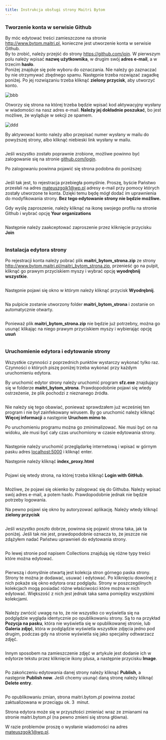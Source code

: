```yaml
---
title: Instrukcja obsługi strony Maitri Bytom
---
```

### Tworzenie konta w serwisie Github

By móc edytować treści zamieszczone na stronie <http://www.bytom.maitri.pl>, konieczne jest utworzenie konta w serwisie Github.\
By to zrobić, należy przejść do strony <https://github.com/join>. W pierwszym polu należy wpisać **nazwę użytkownika**, w drugim swój **adres e-mail**, a w trzecim **hasło**.\
Poniżej znajduje się pole wyboru do oznaczania. Nie należy go zaznaczać by nie otrzymywać zbędnego spamu. Następnie trzeba rozwiązać zagadkę poniżej. Po jej rozwiązaniu trzeba kliknąć **zielony przycisk**, aby utworzyć konto.

<img src="/img/image12.png" title="bbb" />

Otworzy się strona na której trzeba będzie wpisać kod aktywacyjny wysłany w wiadomości na nasz adres e-mail. **Należy jej dokładnie poszukać**, bo jest możliwe, że wyląduje w sekcji ze spamem.

<img src="/img/image5.png" title="ddd" />

By aktywować konto należy albo przepisać numer wysłany w mailu do powyższej strony, albo kliknąć niebieski link wysłany w mailu.

<img src="/img/image7.png" title="" />

Jeśli wszystko zostało poprawnie zrobione, możliwe powinno być zalogowanie się na stronie [github.com/login](https://github.com/login).

Po zalogowaniu powinna pojawić się strona podobna do poniższej:

<img src="/img/image1.png" title="" />

Jeśli tak jest, to rejestracja przebiegła pomyślnie. Proszę, byście Państwo przesłali na adres mateuszgoik1@wp.pl adresy e-mail przy pomocy których zostały utworzone te konta. Dzięki temu będę mógł dodać im uprawnienia do modyfikowania strony. **Bez tego edytowanie strony nie będzie możliwe.**

Gdy wyślę zaproszenie, należy kliknąć na ikonę swojego profilu na stronie Github i wybrać opcję **Your organizations**

<img src="/img/screenshot-from-2023-02-26-17-34-07.png" title="" />

N﻿astępnie należy zaakceptować zaproszenie przez kliknięcie przycisku **Join**

<img src="/img/img-20221127-wa0000.jpg" title="" />



### Instalacja edytora strony

Po rejestracji konta należy pobrać plik **maitri_bytom_strona.zip** ze strony <http://www.bytom.maitri.pl/maitri_bytom_strona.zip>, przenieść go na pulpit, kliknąć go prawym przyciskiem myszy i wybrać opcję **wyodrębnij wszystkie**.

<img src="/img/image3.png" title="" />

Następnie pojawi się okno w którym należy kliknąć przycisk **Wyodrębnij**.

<img src="/img/image17.png" title="" />

Na pulpicie zostanie utworzony folder **maitri_bytom_strona** i zostanie on automatycznie otwarty.

<img src="/img/image18.png" title="" />

Ponieważ plik **maitri_bytom_strona.zip** nie będzie już potrzebny, można go usunąć klikając na niego prawym przyciskiem myszy i wybierając opcję **usuń**

<img src="/img/image6.png" title="" />

### Uruchomienie edytora i edytowanie strony

Wszystkie czynności z poprzednich punktów wystarczy wykonać tylko raz. Czynności o których piszę poniżej trzeba wykonać przy każdym uruchomieniu edytora.

By uruchomić edytor strony należy uruchomić program **sfz.exe** znajdujący się w folderze **maitri_bytom_strona**. Prawdopodobnie pojawi się wtedy ostrzeżenie, że plik pochodzi z nieznanego źródła.

<img src="/img/image2.png" title="" />

Nie należy się tego obawiać, ponieważ sprawdzałem już wcześniej ten program i nie był zainfekowany wirusem. By go uruchomić należy kliknąć **Więcej informacji** a następnie **Uruchom mimo to**.

Po uruchomieniu programu można go zminimalizować. Nie musi być on na widoku, ale musi być cały czas uruchomiony w czasie edytowania strony.

<img src="/img/image13.png" title="" />

Następnie należy uruchomić przeglądarkę internetową i wpisać w górnym pasku adres [localhost:5000](http://localhost:5000/) i kliknąć enter.

Następnie należy kliknąć **index_proxy.html**

<img src="/img/image10.png" title="" />

Pojawi się wtedy strona, na której trzeba kliknąć **Login with GitHub**. 

<img src="/img/image16.png" title="" />

Możliwe, że pojawi się okienko by zalogować się do Githuba. Należy wpisać swój adres e-mail, a potem hasło. Prawdopodobnie jednak nie będzie potrzeby logowania.

Na pewno pojawi się okno by autoryzować aplikację. Należy wtedy kliknąć **zielony przycisk**

<img src="/img/image19.png" title="" />

Jeśli wszystko poszło dobrze, powinna się pojawić strona taka, jak ta poniżej. Jeśli tak nie jest, prawdopodobnie oznacza to, że jeszcze nie zdążyłem nadać Państwu uprawnień do edytowania strony.

<img src="/img/image4.png" title="" />

Po lewej stronie pod napisem Collections znajdują się różne typy treści które można edytować.

<img src="/img/image15.png" title="" />

Pierwszą i domyślnie otwartą jest kolekcja stron górnego paska strony. Strony te można je dodawać, usuwać i edytować. Po kliknięciu dowolnej z nich pokaże się okno edytora oraz podglądu. Strony w poszczególnych kolekcjach mogą posiadać różne właściwości które można w nich edytować. Większość z nich jest jednak taka sama pomiędzy wszystkimi kolekcjami.

<img src="/img/image11.png" title="" />

Należy zwrócić uwagę na to, że nie wszystko co wyświetla się na podglądzie wygląda identycznie po opublikowaniu strony. Są to na przykład **Pozycja na pasku**, która nie wyświetla się w opublikowanej stronie, lub **Galeria zdjęć**, która w podglądzie wyświetla wszystkie zdjęcia jedno pod drugim, podczas gdy na stronie wyświetla się jako specjalny odtwarzacz zdjęć.

<img src="/img/image14.png" title="" />

Innym sposobem na zamieszczenie zdjęć w artykule jest dodanie ich w edytorze tekstu przez kliknięcie ikony plusa, a następnie przycisku **Image**.

<img src="/img/image9.png" title="" />

Po zakończeniu edytowania danej strony należy kliknąć **Publish**, a następnie **Publish now**. Jeśli chcemy usunąć daną stronę należy kliknąć **Delete entry**.

<img src="/img/image8.png" title="" />

Po opublikowaniu zmian, strona maitri.bytom.pl powinna zostać zaktualizowana w przeciągu ok. 3  minut.

Strona edytora może się w przyszłości zmieniać wraz ze zmianami na stronie maitri.bytom.pl (na pewno zmieni się strona główna).

W razie problemów proszę o wysłanie wiadomości na adres [mateuszgoik1@wp.pl](mailto:mateuszgoik1@wp.pl).